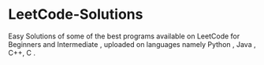 # LeetCode-Solutions
Easy Solutions of some of the best programs available on LeetCode for Beginners and Intermediate , uploaded on languages namely Python , Java , C++, C .
